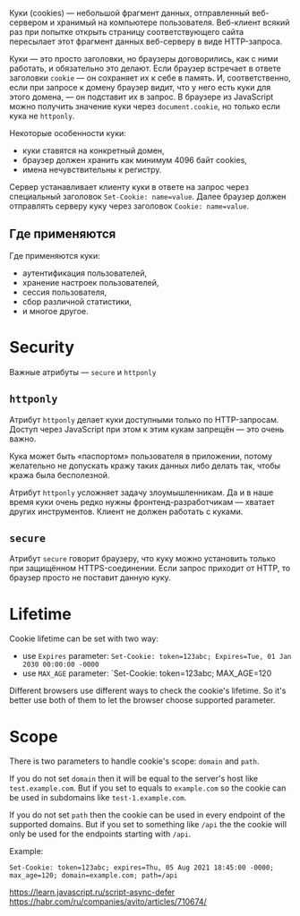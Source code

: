 Куки (cookies) — небольшой фрагмент данных, отправленный веб-сервером и хранимый на компьютере пользователя. Веб-клиент всякий раз при попытке открыть страницу соответствующего сайта пересылает этот фрагмент данных веб-серверу в виде HTTP-запроса.

Куки — это просто заголовки, но браузеры договорились, как с ними работать, и обязательно это делают. Если браузер встречает в ответе заголовки `cookie` — он сохраняет их к себе в память. И, соответственно, если при запросе к домену браузер видит, что у него есть куки для этого домена, — он подставит их в запрос. В браузере из JavaScript можно получить значение куки через `document.cookie`, но только если кука не `httponly`.
  
Некоторые особенности куки:

- куки ставятся на конкретный домен,
- браузер должен хранить как минимум 4096 байт cookies,
- имена нечувствительны к регистру.
  
Сервер устанавливает клиенту куки в ответе на запрос через специальный заголовок `Set-Cookie: name=value`. Далее браузер должен отправлять серверу куку через заголовок `Cookie: name=value`.

## Где применяются

Где применяются куки:

- аутентификация пользователей,
- хранение настроек пользователей,
- сессия пользователя,
- сбор различной статистики,
- и многое другое.

# Security

Важные атрибуты — `secure` и `httponly`

## `httponly`

Атрибут `httponly` делает куки доступными только по HTTP-запросам. Доступ через JavaScript при этом к этим кукам запрещён — это очень важно. 

Кука может быть «паспортом» пользователя в приложении, потому желательно не допускать кражу таких данных либо делать так, чтобы кража была бесполезной.

Атрибут `httponly` усложняет задачу злоумышленникам. Да и в наше время куки очень редко нужны фронтенд-разработчикам — хватает других инструментов. Клиент не должен работать с куками.

## `secure`

Атрибут `secure` говорит браузеру, что куку можно установить только при защищённом HTTPS-соединении. Если запрос приходит от HTTP, то браузер просто не поставит данную куку.

# Lifetime

Cookie lifetime can be set with two way:
- use `Expires` parameter: `Set-Cookie: token=123abc; Expires=Tue, 01 Jan 2030 00:00:00 -0000`
- use `MAX_AGE` parameter:  `Set-Cookie: token=123abc; MAX_AGE=120

Different browsers use different ways to check the cookie's lifetime. So it's better use both of them to let the browser choose supported parameter.

# Scope

There is two parameters to handle cookie's scope: `domain` and `path`.

If you do not set `domain` then it will be equal to the server's host like `test.example.com`. But if you set to equals to `example.com` so the cookie can be used in subdomains like `test-1.example.com`.

If you do not set `path` then the cookie can be used in every endpoint of the supported domains. But if you set to something like `/api` the the cookie will only be used for the endpoints starting with `/api`. 

Example:
````
Set-Cookie: token=123abc; expires=Thu, 05 Aug 2021 18:45:00 -0000; max_age=120; domain=example.com; path=/api
````


https://learn.javascript.ru/script-async-defer
https://habr.com/ru/companies/avito/articles/710674/